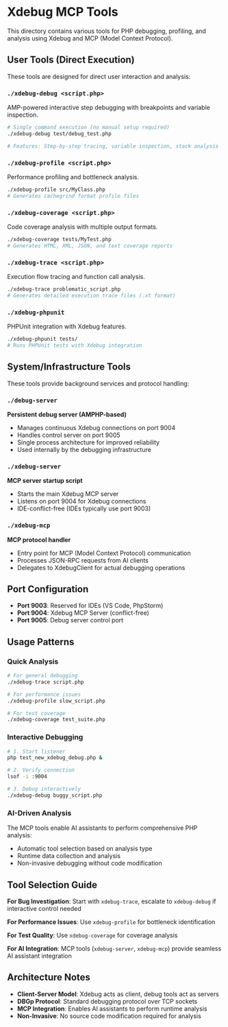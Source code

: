# Xdebug MCP Tools

This directory contains various tools for PHP debugging, profiling, and analysis using Xdebug and MCP (Model Context Protocol).

## User Tools (Direct Execution)

These tools are designed for direct user interaction and analysis:

### `./xdebug-debug <script.php>`
AMP-powered interactive step debugging with breakpoints and variable inspection.
```bash
# Single command execution (no manual setup required)
./xdebug-debug test/debug_test.php

# Features: Step-by-step tracing, variable inspection, stack analysis
```

### `./xdebug-profile <script.php>`
Performance profiling and bottleneck analysis.
```bash
./xdebug-profile src/MyClass.php
# Generates cachegrind format profile files
```

### `./xdebug-coverage <script.php>`
Code coverage analysis with multiple output formats.
```bash
./xdebug-coverage tests/MyTest.php
# Generates HTML, XML, JSON, and text coverage reports
```

### `./xdebug-trace <script.php>`
Execution flow tracing and function call analysis.
```bash
./xdebug-trace problematic_script.php
# Generates detailed execution trace files (.xt format)
```

### `./xdebug-phpunit`
PHPUnit integration with Xdebug features.
```bash
./xdebug-phpunit tests/
# Runs PHPUnit tests with Xdebug integration
```

## System/Infrastructure Tools

These tools provide background services and protocol handling:

### `./debug-server`
**Persistent debug server (AMPHP-based)**
- Manages continuous Xdebug connections on port 9004
- Handles control server on port 9005  
- Single process architecture for improved reliability
- Used internally by the debugging infrastructure

### `./xdebug-server`
**MCP server startup script**
- Starts the main Xdebug MCP server
- Listens on port 9004 for Xdebug connections
- IDE-conflict-free (IDEs typically use port 9003)

### `./xdebug-mcp`
**MCP protocol handler**
- Entry point for MCP (Model Context Protocol) communication
- Processes JSON-RPC requests from AI clients
- Delegates to XdebugClient for actual debugging operations

## Port Configuration

- **Port 9003**: Reserved for IDEs (VS Code, PhpStorm)  
- **Port 9004**: Xdebug MCP Server (conflict-free)
- **Port 9005**: Debug server control port

## Usage Patterns

### Quick Analysis
```bash
# For general debugging
./xdebug-trace script.php

# For performance issues
./xdebug-profile slow_script.php

# For test coverage
./xdebug-coverage test_suite.php
```

### Interactive Debugging
```bash
# 1. Start listener
php test_new_xdebug_debug.php &

# 2. Verify connection
lsof -i :9004

# 3. Debug interactively
./xdebug-debug buggy_script.php
```

### AI-Driven Analysis
The MCP tools enable AI assistants to perform comprehensive PHP analysis:
- Automatic tool selection based on analysis type
- Runtime data collection and analysis
- Non-invasive debugging without code modification

## Tool Selection Guide

**For Bug Investigation**: Start with `xdebug-trace`, escalate to `xdebug-debug` if interactive control needed

**For Performance Issues**: Use `xdebug-profile` for bottleneck identification

**For Test Quality**: Use `xdebug-coverage` for coverage analysis

**For AI Integration**: MCP tools (`xdebug-server`, `xdebug-mcp`) provide seamless AI assistant integration

## Architecture Notes

- **Client-Server Model**: Xdebug acts as client, debug tools act as servers
- **DBGp Protocol**: Standard debugging protocol over TCP sockets
- **MCP Integration**: Enables AI assistants to perform runtime analysis
- **Non-Invasive**: No source code modification required for analysis